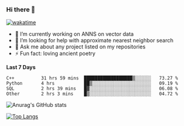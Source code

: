### Hi there 👋

[![wakatime](https://wakatime.com/badge/user/8906da98-c623-4aff-ac00-99cb42e09b38.svg)](https://wakatime.com/@8906da98-c623-4aff-ac00-99cb42e09b38)

- 🔭 I’m currently working on ANNS on vector data
- 🤔 I’m looking for help with approximate nearest neighbor search
- 💬 Ask me about any project listed on my repositories
- ⚡ Fun fact: loving ancient poetry


**Last 7 Days**
<!--START_SECTION:waka-->

```text
C++          31 hrs 59 mins  ██████████████████▒░░░░░░   73.27 %
Python       4 hrs           ██▒░░░░░░░░░░░░░░░░░░░░░░   09.19 %
SQL          2 hrs 39 mins   █▓░░░░░░░░░░░░░░░░░░░░░░░   06.08 %
Other        2 hrs 3 mins    █▒░░░░░░░░░░░░░░░░░░░░░░░   04.72 %
```

<!--END_SECTION:waka-->

![Anurag's GitHub stats](https://github-readme-stats.vercel.app/api?username=matchyc&count_private=true&show_icons=true&theme=vue)

[![Top Langs](https://github-readme-stats.vercel.app/api/top-langs/?username=matchyc&langs_count=4&&hide=perl,raku,html,javascript,shell,roff,prolog)](https://github.com/anuraghazra/github-readme-stats)
